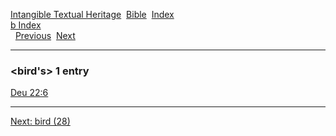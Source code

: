 [Intangible Textual Heritage](../../index)  [Bible](../index) 
[Index](index)   
[b Index](_b_)  
  [Previous](c01447)  [Next](c01449) 

------------------------------------------------------------------------

### &lt;bird's&gt; 1 entry

[Deu 22:6](../kjv/deu022.htm#006)  

------------------------------------------------------------------------

[Next: bird (28)](c01449)

